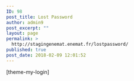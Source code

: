 ```yaml
---
ID: 98
post_title: Lost Password
author: admin9
post_excerpt: ""
layout: page
permalink: >
  http://stagingenemat.enemat.fr/lostpassword/
published: true
post_date: 2018-02-09 12:01:52
---
```

[theme-my-login]